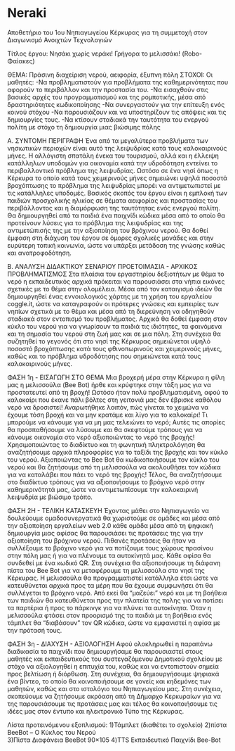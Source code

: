 # Neraki
Αποθετήριο του 1ου Νηπιαγωγείου Κέρκυρας  για τη συμμετοχή στον Διαγωνισμό  Ανοιχτών Τεχνολογιών

Τίτλος έργου: Νησάκι χωρίς νεράκι! Γρήγορα το μελισσάκι! (Robo-Φαίακες)

ΘΕΜΑ: Πράσινη διαχείριση νερού, αειφορία, έξυπνη πόλη
ΣΤΟΧΟΙ: Οι μαθητές: -Να προβληματιστούν για προβλήματα της καθημερινότητας που αφορούν το περιβάλλον και την προστασία του.
-Να εισαχθούν στις βασικές αρχές του προγραμματισμού και της ρομποτικής, μέσα από δραστηριότητες κωδικοποίησης
-Να συνεργαστούν για την επίτευξη ενός κοινού στόχου
-Να παρουσιάζουν και να υποστηρίζουν τις απόψεις και τις δημιουργίες τους.
-Να κτίσουν σταδιακά την ταυτότητα του ενεργού πολίτη με στόχο τη δημιουργία μιας βιώσιμης πόλης

Α. ΣΥΝΤΟΜΗ ΠΕΡΙΓΡΑΦΗ
Ένα από τα μεγαλύτερα προβλήματα των νησιωτικών περιοχών είναι αυτό της λειψυδρίας κατά τους καλοκαιρινούς μήνες. Η αλλόγιστη σπατάλη ένεκα του τουρισμού, αλλά και η έλλειψη κατάλληλων υποδομών για οικονομία κατά την υδροδότηση εντείνει το περιβαλλοντικό πρόβλημα της λειψυδρίας. Ωστόσο σε ένα νησί όπως η Κέρκυρα το οποίο κατά τους χειμερινούς μήνες σημειώνει υψηλά ποσοστά βροχόπτωσης το πρόβλημα της λειψυδρίας μπορέι να αντιμετωπιστεί με τις κατάλληλες υποδομές. Βασικός σκοπός του έργου είναι η εμπλοκή των παιδιών προσχολικής ηλικίας σε θέματα αειφορίας και προστασίας του περιβάλλοντος και η διαμόρφωση της ταυτότητας ενός ενεργού πολίτη.  Θα δημιουργηθεί από τα παιδιά ένα παιχνίδι κώδικα μέσα από το οποίο θα προτείνουν λύσεις για το πρόβλημα της λειψυδρίας και της αντιμετώπισής της με την αξιοποίηση του βρόχινου νερού. Θα δοθεί έμφαση στη διάχυση του έργου σε όμορες σχολικές μονάδες και στην ευρύτερη τοπική κοινωνία, ώστε να υπάρξει μετάδοση της γνώσης καθώς και ανατροφοδότηση.

Β. ΑΝΑΛΥΣΗ ΔΙΔΑΚΤΙΚΟΥ ΣΕΝΑΡΙΟΥ ΠΡΟΕΤΟΙΜΑΣΙΑ - ΑΡΧΙΚΟΣ ΠΡΟΒΛΗΜΑΤΙΣΜΟΣ
Στα πλαίσια του εργαστηρίου δεξιοτήτων με θέμα το νερό η εκπαιδευτικός αρχικά πρόκειται να παρουσιάσει στα νήπια εικόνες σχετικές με το θέμα στην ολομέλεια. Μέσα από τον καταιγισμό ιδεών  θα δημιουργηθεί ένας εννοιολογικός χάρτης με τη χρήση του εργαλείου coggle.it, ώστε να καταγραφούν οι πρότερες γνώσεις και εμπειρίες των νηπίων σχετικά με το θέμα και μέσα από τη διερεύνηση να οδηγηθούν σταδιακά στον εντοπισμό του προβλήματος. Αρχικά θα δοθεί έμφαση στον κύκλο του νερού για να γνωρίσουν τα παιδιά τις ιδιότητες, τα φαινόμενα και τη σημασία του νερού στη ζωή μας και σε μια πόλη. Στη συνέχεια θα συζητηθεί το γεγονός ότι στο νησί της Κέρκυρας σημειώνεται υψηλό ποσοστό βροχόπτωσης κατά τους φθινοπωρινούς και χειμερινούς μήνες, καθώς και το πρόβλημα υδροδότησης που σημειώνεται κατά τους καλοκαιρινούς μήνες.

ΦΑΣΗ 1η - ΕΙΣΑΓΩΓΗ ΣΤΟ ΘΕΜΑ
	Μια βροχερή μέρα στην Κέρκυρα η φίλη μας η μελισσούλα (Bee Bot) ήρθε και κρύφτηκε στην τάξη μας για να προστατευτεί από τη βροχή! Ωστόσο ήταν πολύ προβληματισμένη, αφού το καλοκαίρι που έκανε πάλι βόλτες στη γειτονιά μας δεν έβρισκε καθόλου νερό να δροσιστεί! Αναρωτήθηκε λοιπόν, πώς γίνεται το χειμώνα να έχουμε τόση βροχή και να μην κρατάμε και λίγο για το καλοκαίρι! Τι μπορούμε να κάνουμε για να μη μας τελειώνει το νερό; Αυτές τις απορίες θα προσπαθήσουμε να λύσουμε και θα σκεφτούμε τρόπους για να κάνουμε οικονομία στο νερό αξιοποιώντας το νερό της βροχής! Χρησιμοποιώντας το διαδίκτυο και τη φωνητική πληκτρολόγηση θα αναζητήσουμε αρχικά πληροφορίες για το ταξίδι της βροχής και τον κύκλο του νερού. Αξιοποιώντας το Bee Bot θα κωδικοποιήσουμε τον κύκλο του νερού και θα ζητήσουμε από τη μελισσούλα να ακολουθήσει τον κώδικα για να καταλάβει που πάει το νερό της βροχής! Τέλος, θα αναζητήσουμε στο διαδίκτυο τρόπους για να αξιοποιήσουμε το βρόχινο νερό στην καθημερινότητά μας, ώστε να αντιμετωπίσουμε την καλοκαιρινή λειψυδρία με βιώσιμο τρόπο. 

ΦΑΣΗ 2Η - ΤΕΛΙΚΗ ΚΑΤΑΣΚΕΥΗ
	Έχοντας μάθει στο Νηπιαγωγείο να δουλεύουμε ομαδοσυνεργατικά θα χωριστούμε σε ομάδες και μέσα από την αξιοποίηση εργαλείων web 2.0 κάθε ομάδα μέσα από τη ψηφιακή δημιουργία μιας αφίσας θα παρουσιάσει τις προτάσεις της για την αξιοποίηση του βρόχινου νερού. Πιθανές προτάσεις θα ήταν να συλλέξουμε το βρόχινο νερό για να ποτίζουμε τους χώρους πρασίνου στην πόλη μας ή για να πλένουμε τα αυτοκίνητά μας. Κάθε αφίσα θα συνδεθεί με ένα κωδικό QR. Στη συνέχεια θα αξιοποιήσουμε τη διάφανη πίστα του Bee Bot για να μεταφέρουμε τη μελισσούλα στο νησί της Κέρκυρας. Η μελισσούλα θα προγραμματιστεί κατάλληλα έτσι ώστε να κατευθύνεται αρχικά προς τα μέρη που θα έχουμε συμφωνήσει ότι θα συλλέγεται το βρόχινο νερό. Από εκεί θα “μαζεύει” νερό και με τη βοήθεια των παιδιών θα κατευθύνεται προς την πλατεία της πολης για να ποτίσει τα παρτέρια ή προς το πάρκινγκ  για να πλύνει τα αυτοκίνητα. Όταν η μελισσούλα φτάσει στον προορισμό της τα παιδιά με τη βοήθεια ενός τάμπλετ θα “διαβάσουν” τον QR κώδικα, ώστε να εμφανιστεί η αφίσα με την πρότασή τους.

ΦΑΣΗ 3η - ΔΙΑΧΥΣΗ - ΑΞΙΟΛΟΓΗΣΗ
	Αφού ολοκληρωθεί η παραπάνω διαδικασία το παιχνίδι που δημιουργήσαμε θα παρουσιαστεί στους μαθητές και εκπαιδευτικούς του συστεγαζόμενου Δημοτικού σχολείου με στόχο να αξιολογηθεί η επιτυχία του, καθώς και να εντοπιστούν σημεία προς βελτίωση ή διόρθωση. Στη συνέχεια, θα δημιουργήσουμε ψηφιακά ένα βίντεο, το οποίο θα κοινοποιήσουμε σε γονείς και κηδεμόνες των μαθητών, καθώς και στο ιστολόγιο του Νηπιαγωγείου μας. Στη συνέχεια, σκοπεύουμε να ζητήσουμε ακρόαση από τη Δήμαρχο Κερκυραίων για να της παρουσιάσουμε τις προτάσεις μας και τέλος θα κοινοποιήσουμε τις ιδέες μας στον έντυπο και ηλεκτρονικό Τύπο της Κέρκυρας. 
  
  Λίστα προτεινόμενου εξοπλισμού:
  1)Τάμπλετ (διαθέτει το σχολείο)
  2)πίστα BeeBot – Ο Κύκλος του Νερού  
  3)Πίστα Διαφάνεια BeeBot 90×105
  4)TTS Εκπαιδευτικό Παιχνίδι Bee-Bot 


